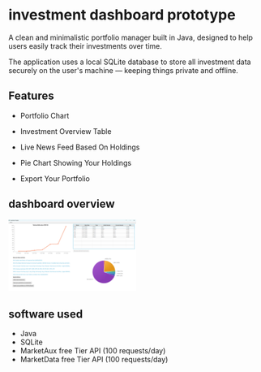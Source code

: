# investment dashboard prototype
  
A clean and minimalistic portfolio manager built in Java, designed to help users easily track their investments over time.

The application uses a local SQLite database to store all investment data securely on the user's machine — keeping things private and offline.

## Features

- Portfolio Chart
  
- Investment Overview Table  
  
- Live News Feed Based On Holdings

- Pie Chart Showing Your Holdings

- Export Your Portfolio

## dashboard overview

<img src="/IMAGES/main-dashboard.png" alt="loginpage" width="50%" height="50%">

## software used

 * Java
 * SQLite
 * MarketAux free Tier API (100 requests/day)
 * MarketData free Tier API (100 requests/day)